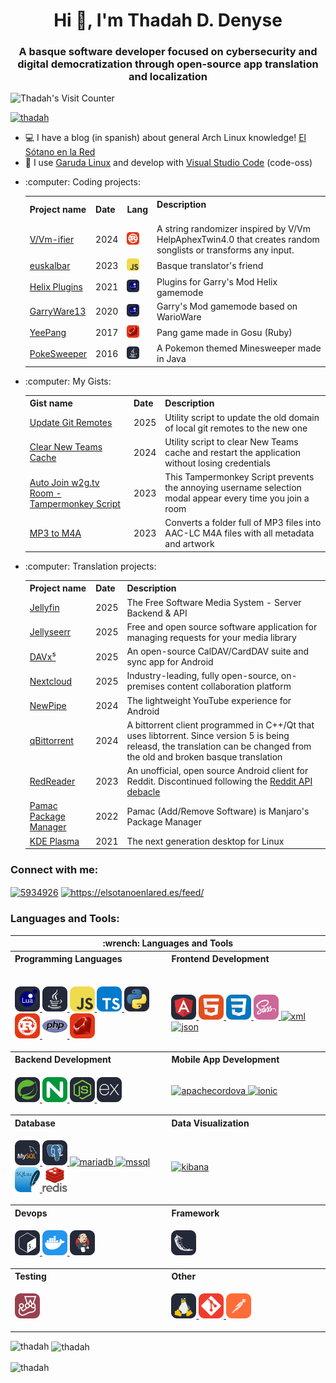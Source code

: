 <h1 align="center">Hi 👋, I'm Thadah D. Denyse</h1>
<h3 align="center">A basque software developer focused on cybersecurity and digital democratization through open-source
  app translation and localization</h3>

<p align="left">  <img 
    src="https://visitcounter.aichan.ovh/counter/Thadah/svg?label=Profile%20Views" height=20
    alt="Thadah's Visit Counter" /> </p>
</p>

<p align="left"> <a href="https://github.com/ryo-ma/github-profile-trophy"><img
      src="https://github-profile-trophy.vercel.app/?username=thadah&column=10&margin-w=15" alt="thadah" /></a> </p>


- 💻 I have a blog (in spanish) about general Arch Linux knowledge! [El Sótano en la Red](https://elsotanoenlared.es)
- 📄 I use [Garuda Linux](https://garudalinux.org/) and develop with [Visual Studio
Code](https://github.com/microsoft/vscode/) (code-oss)

<ul>
  <li>:computer: Coding projects:
    <table>
      <tr>
        <th>Project name</th>
        <th>Date</th>
        <th>Lang</th>
        <th>Description<img width="600" height="1"></th>
      </tr>
      <tr>
        <td><a href="https://github.com/thadah/v_vmifier">V/Vm-ifier</a></td>
        <td>2024</td>
        <td><a href="https://www.rust-lang.org/" target="_blank" rel="noreferrer"> <img
              src="https://github.com/tandpfun/skill-icons/raw/main/icons/Rust.svg" alt="rust" width="20"
              height="20" /> </a></td>
        <td>A string randomizer inspired by V/Vm HelpAphexTwin4.0 that creates random songlists or transforms any input. </td>
      </tr>
      <tr>
        <td><a href="https://github.com/euskalbar/euskalbar">euskalbar</a></td>
        <td>2023</td>
        <td><a href="https://developer.mozilla.org/en-US/docs/Web/JavaScript" target="_blank" rel="noreferrer"> <img
              src="https://github.com/tandpfun/skill-icons/raw/main/icons/JavaScript.svg" alt="javascript" width="20"
              height="20" /> </a></td>
        <td>Basque translator's friend</td>
      </tr>
      <tr>
        <td><a href="https://github.com/Thadah/helix-plugins">Helix Plugins</a></td>
        <td>2021</td>
        <td><a href="https://www.lua.org/" target="_blank" rel="noreferrer"> <img
              src="https://github.com/tandpfun/skill-icons/raw/main/icons/Lua-Dark.svg" alt="lua" width="20"
              height="20" /> </a></td>
        <td>Plugins for Garry's Mod Helix gamemode</td>
      </tr>
      <tr>
        <td><a href="https://github.com/Thadah/GarryWare13">GarryWare13</a></td>
        <td>2020</td>
        <td><a href="https://www.lua.org/" target="_blank" rel="noreferrer"> <img
              src="https://github.com/tandpfun/skill-icons/raw/main/icons/Lua-Dark.svg" alt="lua" width="20"
              height="20" /> </a></td>
        <td>Garry's Mod gamemode based on WarioWare</td>
      </tr>
      <tr>
        <td><a href="https://github.com/urtxintxa/YeePang">YeePang</a></td>
        <td>2017</td>
        <td><a href="https://www.ruby-lang.org" target="_blank" rel="noreferrer"> <img
              src="https://github.com/tandpfun/skill-icons/raw/main/icons/Ruby.svg" alt="ruby" width="20" height="20" />
          </a></td>
        <td>Pang game made in Gosu (Ruby)</td>
      </tr>
      <tr>
        <td><a href="https://github.com/XLekunberri/PokeSweeper">PokeSweeper</a></td>
        <td>2016</td>
        <td><a href="https://www.java.com" target="_blank" rel="noreferrer"> <img
              src="https://github.com/tandpfun/skill-icons/raw/main/icons/Java-Dark.svg" alt="java" width="20"
              height="20" /> </a></td>
        <td>A Pokemon themed Minesweeper made in Java</td>
      </tr>
    </table>
  </li>
</ul>

<ul>
  <li>:computer: My Gists:
    <table>
      <tr>
        <th>Gist name</th>
        <th>Date</th>
        <th>Description</th>
      </tr>
      <tr>
        <td><a href="https://gist.github.com/Thadah/6a7888d22c4f79055fe6df4f1462a43e">Update Git Remotes</a></td>
        <td>2025</td>
        <td>Utility script to update the old domain of local git remotes to the new one</td>
      </tr>
      <tr>
        <td><a href="https://gist.github.com/Thadah/33946794819d773dc2b9b93259abe6ea">Clear New Teams Cache</a></td>
        <td>2024</td>
        <td>Utility script to clear New Teams cache and restart the application without losing credentials</td>
      </tr>
      <tr>
        <td><a href="https://gist.github.com/Thadah/0cda88b2201d0c8a4c440dde1b08a430">Auto Join w2g.tv Room -
            Tampermonkey Script</a></td>
        <td>2023</td>
        <td>This Tampermonkey Script prevents the annoying username selection modal appear every time you join a room
        </td>
      </tr>
      <tr>
        <td><a href="https://gist.github.com/Thadah/28a83b3f97f7bdcb76a75c3d3337f7b5">MP3 to M4A</a></td>
        <td>2023</td>
        <td>Converts a folder full of MP3 files into AAC-LC M4A files with all metadata and artwork</td>
      </tr>
    </table>
  </li>
</ul>

<ul>
  <li>:computer: Translation projects:
    <table>
      <tr>
        <th>Project name</th>
        <th>Date</th>
        <th>Description</th>
      </tr>
      <tr>
        <td><a href="https://github.com/jellyfin/jellyfin">Jellyfin</a></td>
        <td>2025</td>
        <td>The Free Software Media System - Server Backend & API </td>
      </tr>
      <tr>
        <td><a href="https://github.com/fallenbagel/jellyseerr">Jellyseerr</a></td>
        <td>2025</td>
        <td>Free and open source software application for managing requests for your media library</td>
      </tr>
      <tr>
        <td><a href="https://github.com/bitfireAT/davx5-ose">DAVx⁵</a></td>
        <td>2025</td>
        <td>An open-source CalDAV/CardDAV suite and sync app for Android</td>
      </tr>
      <tr>
        <td><a href="https://nextcloud.com/">Nextcloud</a></td>
        <td>2025</td>
        <td>Industry-leading, fully open-source, on-premises content collaboration platform</td>
      </tr>
      <tr>
        <td><a href="https://newpipe.net/">NewPipe</a></td>
        <td>2024</td>
        <td>The lightweight YouTube experience for Android</td>
      </tr>
      <tr>
        <td><a href="https://newpipe.net/">qBittorrent</a></td>
        <td>2024</td>
        <td>A bittorrent client programmed in C++/Qt that uses libtorrent. Since version 5 is being releasd, the
          translation can be changed from the old and broken basque translation</td>
      </tr>
      <tr>
        <td><a href="https://github.com/QuantumBadger/RedReader">RedReader</a></td>
        <td>2023</td>
        <td>An unofficial, open source Android client for Reddit. Discontinued following the <a
            href="https://en.wikipedia.org/wiki/2023_Reddit_API_controversy">Reddit API debacle</a></td>
      </tr>
      <tr>
        <td><a href="https://wiki.manjaro.org/index.php?title=Pamac">Pamac Package Manager</a></td>
        <td>2022</td>
        <td>Pamac (Add/Remove Software) is Manjaro's Package Manager</td>
      </tr>
      <tr>
        <td><a href="https://kde.org/">KDE Plasma</a></td>
        <td>2021</td>
        <td>The next generation desktop for Linux</td>
      </tr>
    </table>
  </li>
</ul>

<h3 align="left">Connect with me:</h3>
<p align="left">

  <a href="https://stackoverflow.com/users/5934926" target="blank"><img align="center"
      src="https://raw.githubusercontent.com/rahuldkjain/github-profile-readme-generator/master/src/images/icons/Social/stack-overflow.svg"
      alt="5934926" height="30" width="40" /></a>
  <a href="https://elsotanoenlared.es/feed/" target="blank"><img align="center"
      src="https://raw.githubusercontent.com/rahuldkjain/github-profile-readme-generator/master/src/images/icons/Social/rss.svg"
      alt="https://elsotanoenlared.es/feed/" height="30" width="40" /></a>
</p>


<h3 align="left">Languages and Tools:</h3>

<table>
  <tr>
    <th colspan="2">:wrench: Languages and Tools</th>
  </tr>
  <tr>
    <th align=left>Programming Languages<img width="441" height="1">
    </th>
    <th align=left>Frontend Development<img width="441" height="1">
    </th>
  </tr>
  <tr>
    <td align=left>
      <p align="left">
        <a href="https://www.lua.org/" target="_blank" rel="noreferrer"> <img
            src="https://github.com/tandpfun/skill-icons/raw/main/icons/Lua-Dark.svg" alt="lua" width="40"
            height="40" /> </a>
        <a href="https://www.java.com" target="_blank" rel="noreferrer"> <img
            src="https://github.com/tandpfun/skill-icons/raw/main/icons/Java-Dark.svg" alt="java" width="40"
            height="40" /> </a>
        <a href="https://developer.mozilla.org/en-US/docs/Web/JavaScript" target="_blank" rel="noreferrer"> <img
            src="https://github.com/tandpfun/skill-icons/raw/main/icons/JavaScript.svg" alt="javascript" width="40"
            height="40" /> </a>
        <a href="https://www.typescriptlang.org/" target="_blank" rel="noreferrer"> <img
            src="https://github.com/tandpfun/skill-icons/raw/main/icons/TypeScript.svg" alt="typescript" width="40"
            height="40" /> </a>
        <a href="https://www.python.org" target="_blank" rel="noreferrer"> <img
            src="https://github.com/tandpfun/skill-icons/raw/main/icons/Python-Dark.svg" alt="python" width="40"
            height="40" /> </a>
        <a href="https://www.rust-lang.org" target="_blank" rel="noreferrer"> <img
            src="https://github.com/tandpfun/skill-icons/raw/main/icons/Rust.svg" alt="rust" width="40" height="40" />
        </a>
        <a href="https://www.php.net" target="_blank" rel="noreferrer"> <img
            src="https://raw.githubusercontent.com/devicons/devicon/master/icons/php/php-original.svg" alt="php"
            width="40" height="40" /> </a>
        <a href="https://www.ruby-lang.org" target="_blank" rel="noreferrer"> <img
            src="https://github.com/tandpfun/skill-icons/raw/main/icons/Ruby.svg" alt="ruby" width="40" height="40" />
        </a>
      </p>
    </td>
    <td align=left>
      <p align="left">
        <a href="https://angular.io" target="_blank" rel="noreferrer"> <img
            src="https://github.com/tandpfun/skill-icons/raw/main/icons/Angular-Dark.svg" alt="angular" width="40"
            height="40" />
          <a href="https://www.w3.org/html/" target="_blank" rel="noreferrer"> <img
              src="https://github.com/tandpfun/skill-icons/raw/main/icons/HTML.svg" alt="html5" width="40"
              height="40" /> </a>
          <a href="https://www.w3schools.com/css/" target="_blank" rel="noreferrer"> <img
              src="https://github.com/tandpfun/skill-icons/raw/main/icons/CSS.svg" alt="css3" width="40" height="40" />
          </a>
          <a href="https://sass-lang.com" target="_blank" rel="noreferrer"> <img
              src="https://github.com/tandpfun/skill-icons/raw/main/icons/Sass.svg" alt="sass" width="40" height="40" />
          </a>
          <a href="https://es.wikipedia.org/wiki/Extensible_Markup_Language" target="_blank" rel="noreferrer"> <img
              src="https://aitorastorga.github.io/cv/img/logoXML.png" alt="xml" width="40" height="40" /> </a>
          <a href="https://www.json.org" target="_blank" rel="noreferrer"> <img
              src="https://aitorastorga.github.io/cv/img/logoJSON.png" alt="json" width="40" height="40" /> </a>
      </p>
    </td>
  </tr>
  <tr>
    <th align=left>Backend Development</th>
    <th align=left>Mobile App Development</th>
  </tr>
  </tr>
  <tr>
    <td align=left>
      <p align="left">
        <a href="https://spring.io/" target="_blank" rel="noreferrer"> <img
            src="https://github.com/tandpfun/skill-icons/raw/main/icons/Spring-Dark.svg" alt="spring" width="40"
            height="40" />
        </a>
        <a href="https://www.nginx.com" target="_blank" rel="noreferrer"> <img
            src="https://github.com/tandpfun/skill-icons/raw/main/icons/Nginx.svg" alt="nginx" width="40" height="40" />
        </a>
        <a href="https://nodejs.org" target="_blank" rel="noreferrer"> <img
            src="https://github.com/tandpfun/skill-icons/raw/main/icons/NodeJS-Dark.svg" alt="nodejs" width="40"
            height="40" />
        </a>
        <a href="https://expressjs.com" target="_blank" rel="noreferrer"> <img
            src="https://github.com/tandpfun/skill-icons/raw/main/icons/ExpressJS-Dark.svg" alt="express" width="40"
            height="40" />
        </a>
      </p>
    </td>
    <td align=left>
      <p align="left">
        <a href="https://cordova.apache.org/" target="_blank" rel="noreferrer"> <img
            src="https://www.vectorlogo.zone/logos/apache_cordova/apache_cordova-icon.svg" alt="apachecordova"
            width="40" height="40" /> </a>
        <a href="https://ionicframework.com" target="_blank" rel="noreferrer"> <img
            src="https://upload.wikimedia.org/wikipedia/commons/d/d1/Ionic_Logo.svg" alt="ionic" width="40"
            height="40" /> </a>
      </p>
    </td>
  </tr>
  </tr>
  <tr>
    <th align=left>Database</th>
    <th align=left>Data Visualization</th>
  </tr>
  </tr>
  <tr>
    <td align=left>
      <p align="left">
        <a href="https://www.mysql.com/" target="_blank" rel="noreferrer"> <img
            src="https://github.com/tandpfun/skill-icons/raw/main/icons/MySQL-Dark.svg" alt="mysql" width="40"
            height="40" /> </a>
        <a href="https://www.postgresql.org" target="_blank" rel="noreferrer"> <img
            src="https://github.com/tandpfun/skill-icons/raw/main/icons/PostgreSQL-Dark.svg" alt="postgresql" width="40"
            height="40" /> </a>
        <a href="https://mariadb.org/" target="_blank" rel="noreferrer"> <img
            src="https://www.vectorlogo.zone/logos/mariadb/mariadb-icon.svg" alt="mariadb" width="40" height="40" />
        </a>
        <a href="https://www.microsoft.com/en-us/sql-server" target="_blank" rel="noreferrer"> <img
            src="https://www.svgrepo.com/show/303229/microsoft-sql-server-logo.svg" alt="mssql" width="40"
            height="40" /> </a>
        <a href="https://www.sqlite.org/" target="_blank" rel="noreferrer"> <img
            src="https://github.com/tandpfun/skill-icons/raw/main/icons/SQLite.svg" alt="sqlite" width="40"
            height="40" /> </a>
        <a href="https://redis.io" target="_blank" rel="noreferrer"> <img
            src="https://raw.githubusercontent.com/devicons/devicon/master/icons/redis/redis-original-wordmark.svg"
            alt="redis" width="40" height="40" />
        </a>
      </p>
    </td>
    <td align=left>
      <p align="left">
        <a href="https://www.elastic.co/kibana" target="_blank" rel="noreferrer"> <img
            src="https://www.vectorlogo.zone/logos/elasticco_kibana/elasticco_kibana-icon.svg" alt="kibana" width="40"
            height="40" />
        </a>
      </p>
    </td>
  </tr>
  </tr>
  <tr>
    <th align=left>Devops</th>
    <th align=left>Framework</th>
  </tr>
  <tr>
    <td align=left>
      <p align="left">
        <a href="https://www.gnu.org/software/bash/" target="_blank" rel="noreferrer"> <img
            src="https://github.com/tandpfun/skill-icons/raw/main/icons/Bash-Dark.svg" alt="bash" width="40"
            height="40" /> </a>
        <a href="https://www.docker.com/" target="_blank" rel="noreferrer"> <img
            src="https://github.com/tandpfun/skill-icons/raw/main/icons/Docker.svg" alt="docker" width="40"
            height="40" /> </a>
        <a href="https://www.jenkins.io" target="_blank" rel="noreferrer"> <img
            src="https://github.com/tandpfun/skill-icons/raw/main/icons/Jenkins-Dark.svg" alt="jenkins" width="40"
            height="40" />
        </a>
      </p>
    </td>
    <td align=left>
      <p align="left">
        <a href="https://flask.palletsprojects.com/" target="_blank" rel="noreferrer">
          <img src="https://github.com/tandpfun/skill-icons/raw/main/icons/Flask-Dark.svg" alt="flask" width="40"
            height="40" />
        </a>
      </p>
    </td>
  </tr>
  <tr>
    <th align=left>Testing</th>
    <th align=left>Other</th>
  </tr>
  <tr>
    <td align=left>
      <a href="https://jestjs.io" target="_blank" rel="noreferrer">
        <img src="https://github.com/tandpfun/skill-icons/raw/main/icons/Jest.svg" alt="jest" width="40" height="40" />
      </a>
    </td>
    <td align=left>
      <p align="left">
        <a href="https://www.linux.org/" target="_blank" rel="noreferrer"> <img
            src="https://github.com/tandpfun/skill-icons/raw/main/icons/Linux-Dark.svg" alt="linux" width="40"
            height="40" /> </a>
        </a> <a href="https://git-scm.com/" target="_blank" rel="noreferrer"> <img
            src="https://github.com/tandpfun/skill-icons/raw/main/icons/Git.svg" alt="git" width="40" height="40" />
        </a>
        <a href="https://postman.com" target="_blank" rel="noreferrer"> <img
            src="https://github.com/tandpfun/skill-icons/raw/main/icons/Postman.svg" alt="postman" width="40"
            height="40" /></a>
      </p>
    </td>
  </tr>
</table>


<p><img align="left"
    src="https://github-readme-stats-one-bice.vercel.app/api/top-langs/?username=thadah&langs_count=10&layout=compact&role=OWNER,ORGANIZATION_MEMBER,COLLABORATOR"
    alt="thadah" /></p>

<p>&nbsp;<img align="center" src="https://github-readme-stats.vercel.app/api?username=thadah&show_icons=true&locale=en"
    alt="thadah" /></p>

<p><img align="center" src="https://github-readme-streak-stats.herokuapp.com/?user=thadah&" alt="thadah" /></p>

